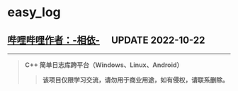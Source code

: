 # **easy_log**
## **[哔哩哔哩作者：-相依-](https://space.bilibili.com/343154012)**  &emsp;**UPDATE 2022-10-22**

---

> **C++ 简单日志库跨平台（Windows、Linux、Android）**
>> **该项目仅限学习交流，请勿用于商业用途，如有侵权，请联系删除。**